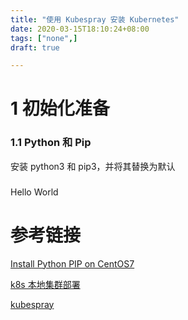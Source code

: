```yaml
---
title: "使用 Kubespray 安装 Kubernetes"
date: 2020-03-15T18:10:24+08:00
tags: ["none",]
draft: true 

---
```


# 1 初始化准备

### 1.1 Python 和 Pip

安装 python3 和 pip3，并将其替换为默认

### 

Hello World

# 参考链接

[Install Python PIP on CentOS7](https://linuxhint.com/install-python-pip-centos7/)

[k8s 本地集群部署](https://wychuan.gitee.io/docker/k8s/kubespray/local-k8s-deploy.html)

[kubespray](https://github.com/kubernetes-sigs/kubespray)